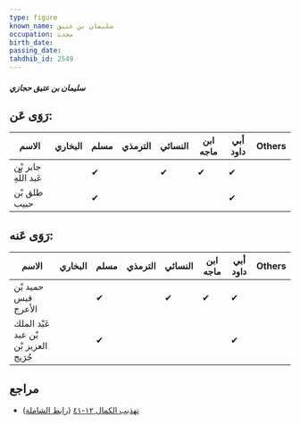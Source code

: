 ```yaml
---
type: figure
known_name: سليمان بن عتيق
occupation: محدث
birth_date:
passing_date:
tahdhib_id: 2549
---
```

##### سليمان بن عتيق حجازي

## رَوَى عَن:
| الاسم                 | البخاري | مسلم | الترمذي | النسائي | ابن ماجه | أبي داود | Others |
| --------------------- | ------- | ---- | ------- | ------- | -------- | -------- | ------ |
| جابر بْن عَبد اللَّهِ |         | ✔    |         | ✔       | ✔        | ✔        |        |
| طلق بْن حبيب          |         | ✔    |         |         |          | ✔        |        |
## رَوَى عَنه:
| الاسم                                 | البخاري | مسلم | الترمذي | النسائي | ابن ماجه | أبي داود | Others |
| ------------------------------------- | ------- | ---- | ------- | ------- | -------- | -------- | ------ |
| حميد بْن قيس الأعرج                   |         | ✔    |         | ✔       | ✔        | ✔        |        |
| عَبْد الملك بْن عبد العزيز بْن جُرَيج |         | ✔    |         |         |          | ✔        |        |
## مراجع
- [تهذيب الكمال ١٢-٤١](obsidian://open?vault=Tahdhib-al-Kamal&file=Figures/٢٥٤٩-سليمان%20بن%20عتيق%20حجازي) ([رابط الشاملة](https://shamela.ws/book/3722/5814))